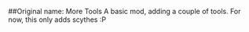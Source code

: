 ##Original name: More Tools
A basic mod, adding a couple of tools.
For now, this only adds scythes :P
